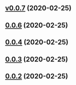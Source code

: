 ## [v0.0.7](https://github.com/TriPSs/conventional-changelog-action/compare/v0.0.6...v0.0.7) (2020-02-25)



## [0.0.6](https://github.com/TriPSs/conventional-changelog-action/compare/v0.0.4...v0.0.6) (2020-02-25)



## [0.0.4](https://github.com/TriPSs/conventional-changelog-action/compare/v0.0.3...v0.0.4) (2020-02-25)



## [0.0.3](https://github.com/TriPSs/conventional-changelog-action/compare/v0.0.2...v0.0.3) (2020-02-25)



## [0.0.2](https://github.com/TriPSs/conventional-changelog-action/compare/0.0.1...v0.0.2) (2020-02-25)



